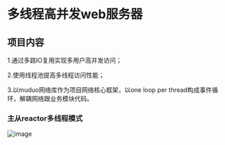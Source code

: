# 多线程高并发web服务器

## 项目内容

1.通过多路IO复用实现多用户高并发访问；

2.使用线程池提高多线程访问性能；

3.以muduo网络库作为项目网络核心框架，以one loop per thread构成事件循环，解耦网络跟业务模块代码。

### 主从reactor多线程模式

![image](https://user-images.githubusercontent.com/53084573/176342946-23d6cca1-efa1-4236-b911-70e79b136668.png)
